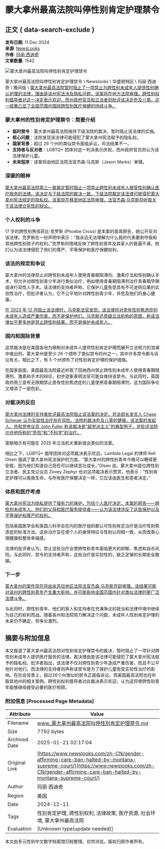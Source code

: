 # 蒙大拿州最高法院叫停性别肯定护理禁令

## 正文 { data-search-exclude }


**发布日期**: 11 Dec 2024  
**来源**: [NewsLooks](https://www.newslooks.com/zh-CN/category/top-story/)  
**作者**: [玛丽·西迪奇](https://www.newslooks.com/zh-CN/author/mary-sidiqi/)  
**文章数量**: 1542  

![蒙大拿州最高法院叫停性别肯定护理禁令](https://www.newslooks.com/wp-content/uploads/2024/12/AP24346679843720.jpg)  

蒙大拿州最高法院叫停性别肯定护理禁令 \\ Newslooks \\ 华盛顿特区 \\ 玛丽·西迪奇 \\ 晚间版 \\ [蒙大拿州最高法院暂时阻止了一项禁止为跨性别未成年人提供性别确认护理的法律，理由是该州宪法涉及隐私问题。该案将在地方法院审理。跨性别权利倡导者对这一决定表示欢迎，而州政府官员和立法者则批评该决定危及儿童。这一结果凸显了全国范围内围绕跨性别医疗保健的持续斗争。](https://www.google.com/url?sa=t&source=web&rct=j&opi=89978449&url=https://www.huffpost.com/entry/bc-us-transgender-health-montana_n_6759e403e4b02802b83c2664&ved=2ahUKEwjuweXfoaGKAxW0FlkFHafsAFIQFnoECBYQAQ&usg=AOvVaw25eQVLgDjlYUMjgE3p5jO1)  

### 蒙大拿州的性别肯定护理禁令：简要介绍  

- **临时禁令**：蒙大拿州最高法院维持下级法院的裁决，暂时阻止该法律的实施。
- **核心问题**：法院发现该法律可能侵犯了蒙大拿州宪法赋予的隐私权。
- **国家背景**：超过 26 个州的类似禁令面临诉讼，司法结果不一。
- **支持者与反对者**：LGBTQ+ 团体对这一判决表示庆祝，而州政府官员则认为该法律保护儿童。
- **未来程序**：该案将由地区法院法官杰森·马克斯（Jason Marks）审理。

### 深邃的眼神  

[蒙大拿州最高法院周三一致裁定暂时阻止一项禁止跨性别未成年人接受性别确认医疗服务的法律。该决定与下级法院的裁决一致，下级法院裁定该法律可能侵犯蒙大拿州宪法规定的隐私权。该案现在移至地区法院审理，法官杰森·马克斯将听取关于该法律合宪性的辩论。](https://www.google.com/url?sa=t&source=web&rct=j&opi=89978449&url=https://www.ktvq.com/news/montana-news/montana-ban-on-health-care-for-trans-minors-to-remain-on-hold-court-rules&ved=2ahUKEwjvn73poaGKAxVNEFkFHQC7LQkQvOMEKAB6BAgOEAE&usg=AOvVaw289_K11FHcbxMUYkciqxCl)  

### 个人权利的斗争  

17 岁的跨性别男孩菲比·克罗斯 (Phoebe Cross) 是本案的首席原告，她公开反对该法律。克罗斯在一份声明中表示：“我永远无法理解为什么我的代表要剥夺我和其他跨性别孩子的权利。”克罗斯的情绪反映了跨性别青年及其家人的普遍不满，他们认为该法律侵犯了他们的尊严、平等保护和医疗保健权利。  

### 该法的规定和争议  

蒙大拿州的法律禁止对跨性别未成年人使用青春期阻滞剂、激素疗法和性别确认手术，但允许对顺性别青少年进行类似治疗，例如使用青春期阻滞剂治疗青春期早期或进行双性人手术。该法律的支持者声称，它保护儿童免受具有不可逆转后果的实验性治疗，但批评者认为，它不公平地针对跨性别青少年，并危及他们的身心健康。  

[在 2023 年 12 月阻止该法律时，马克斯法官发现，该法律将对患有性别焦虑症的未成年人造成严重伤害，而不是保护他们。马克斯还质疑立法机构的意图，称该法律似乎更多地是禁止跨性别结果，而不是保护未成年人。](https://www.google.com/url?sa=t&source=web&rct=j&opi=89978449&url=https://www.siouxlandproud.com/news/health/ap-montana-supreme-court-upholds-lower-court-ruling-that-allows-gender-affirming-care-for-minors/&ved=2ahUKEwjQpZbxoaGKAxUaFVkFHYI4C5oQFnoECBQQAQ&usg=AOvVaw0b7DZJRzcbVR4lXtQBwVRp)  

### 国内和国际背景  

这项裁决是在美国各地为限制对未成年人提供性别肯定护理而展开立法努力的浪潮中做出的。蒙大拿州是至少 26 个颁布了类似禁令的州之一，其中许多禁令都与诉讼有关。相比之下，有 5 个州颁布了对性别肯定护理的保护措施。  

在国家层面，美国最高法院最近听取了田纳西州禁止跨性别未成年人使用青春期阻滞剂、激素和手术的辩论，初步迹象表明法官可能会维持该禁令。与此同时，英国政府周三宣布无限期禁止患有性别焦虑症的儿童使用青春期阻滞剂，这为国际争论又增添了一层色彩。   

### 对裁决的反应  

[蒙大拿州法律的支持者批评最高法院阻止该法案的决定。司法部长发言人 Chase Scheuer 认为实验性治疗存在风险，法院的裁决危及儿童的健康。该法案的发起人、共和党参议员 John Fuller 称该裁决是“超党派主义”的典型例子，并批评法院允许他所称的“危险”和“不科学”的治疗。](https://www.google.com/url?sa=t&source=web&rct=j&opi=89978449&url=https://www.mtpr.org/montana-news/2024-12-06/montanas-tiktok-ban-remains-in-limbo-after-federal-appeals-court-upholds-national-ban&ved=2ahUKEwjti-77oaGKAxVtFVkFHTqKCrkQFnoECCcQAQ&usg=AOvVaw2TVq3dyQUzBfMzk-nOxQtD)  

富勒暗示有可能在 2025 年立法机关重新提出类似的法案。  

相比之下，LGBTQ+ 倡导团体对这项裁决表示欢迎。Lambda Legal 的律师 Kell Olsen 强调了蒙大拿州宪法保护的力度。“蒙大拿州的跨性别青年今晚可以睡得更安稳，因为他们知道自己现在可以继续茁壮成长，”Olsen 说。蒙大拿州首位跨性别立法者、民主党众议员 Zooey Zephyr 也对这项裁决表示赞赏，他表示：“性别肯定护理可以挽救生命，与所有医疗保健决定一样，它应该由医生和患者决定。”  

### 体质和医疗考虑  

[蒙大拿州宪法为隐私提供了强有力的保护，包括个人医疗决定。本案的原告——跨性别未成年人、他们的父母和医疗服务提供者——认为该法律违反了这些保护以及平等保护和尊严的权利。](https://www.google.com/url?sa=t&source=web&rct=j&opi=89978449&url=https://www.startribune.com/montana-supreme-court-upholds-lower-court-ruling-that-allows-gender-affirming-care-for-minors/601193737&ved=2ahUKEwjQ-PWCoqGKAxX1FFkFHde3A24QFnoECBcQAQ&usg=AOvVaw1BedK66SmFTEdONNIHlq_A)  

包括美国医学会和美国儿科学会在内的医疗组织都认可性别肯定治疗是治疗性别焦虑症的标准方法。这些治疗旨在使个人的身体特征与性别认同相一致，从而改善心理健康和整体幸福感。  

法律的批评者认为，禁止这些治疗会使跨性别青年面临更大的抑郁、焦虑和自杀风险。与此同时，禁令的支持者声称，这些治疗是实验性的，缺乏足够的长期安全数据。  

### 下一步  

[蒙大拿州的案件现在将由米苏拉地区法院法官杰森·马克斯开庭审理。该结果可能对该州的跨性别青年产生重大影响，并可能影响全国范围内针对类似法律的更广泛法律斗争。](https://www.google.com/url?sa=t&source=web&rct=j&opi=89978449&url=https://www.wric.com/health/ap-montana-supreme-court-upholds-lower-court-ruling-that-allows-gender-affirming-care-for-minors/&ved=2ahUKEwiUx_mJoqGKAxWmF1kFHQ7WCUAQFnoECB0QAQ&usg=AOvVaw05WKg99hIKm9m6shRtJhqy)  

与此同时，跨性别青年、他们的家人和支持者在充满争议的政治和法律环境中继续为自己的权利而战。随着各州和法院努力解决这个问题，未成年人性别肯定护理的未来仍不确定，但争论激烈。  
<!-- tcd_original_link https://www.newslooks.com/zh-CN/gender-affirming-care-ban-halted-by-montana-supreme-court/ -->


## 摘要与附加信息

<!-- tcd_abstract -->
本文报道了蒙大拿州最高法院对性别肯定护理禁令的裁决，暂时阻止了一项针对跨性别未成年人提供医疗服务的法律。裁决理由是该法律可能侵犯了蒙大拿州宪法赋予的隐私权。批评者指出，该法律不仅对跨性别青少年造成严重伤害，而且不公平地针对他们，而法律的支持者则声称该禁令是为了保护儿童免受实验性治疗的影响。在社会背景上，超过26个州类似的禁令正面临诉讼，而美国最高法院也在听取其他州的相关案例。跨性别权利倡导者对此裁决表示欢迎，认为这将使跨性别青年能够继续接受必要的医疗照顾。
<!-- tcd_abstract_end -->

### 附加信息 [Processed Page Metadata]

| Attribute       | Value                                  |
|-----------------|----------------------------------------|
| Filename        | www_蒙大拿州最高法院叫停性别肯定护理禁令.md                             |
| Size            | 7792 bytes                           |
| Archived Date   | 2025-01-21 02:17:04                             |
| Original Link   | [https://www.newslooks.com/zh-CN/gender-affirming-care-ban-halted-by-montana-supreme-court/](https://www.newslooks.com/zh-CN/gender-affirming-care-ban-halted-by-montana-supreme-court/)                       |
| Author          | 玛丽·西迪奇                               |
| Region          | 美国                               |
| Date            | 2024-12-11                                 |
| Tags            | 性别肯定护理, 跨性别权利, 法律政策, 医疗资源, 社会环境, 蒙大拿州最高法院                                 |
| Evaluation            | [Unknown type(update needed)]                                 |
<!-- tcd_table_end -->

本文由多元性别中文数字档案馆归档整理，仅供浏览。版权归原作者所有。
